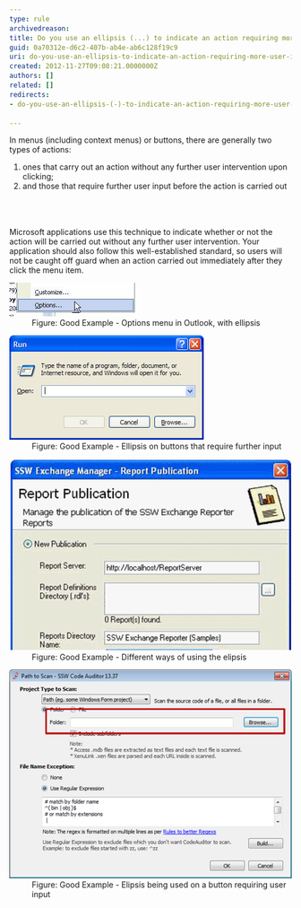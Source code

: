 ```yaml
---
type: rule
archivedreason: 
title: Do you use an ellipsis (...) to indicate an action requiring more user input?
guid: 0a70312e-d6c2-407b-ab4e-ab6c128f19c9
uri: do-you-use-an-ellipsis-to-indicate-an-action-requiring-more-user-input
created: 2012-11-27T09:08:21.0000000Z
authors: []
related: []
redirects:
- do-you-use-an-ellipsis-(-)-to-indicate-an-action-requiring-more-user-input

---
```



<div>In menus (including context menus) or buttons, there are generally two types of actions:</div>
<ol><li>ones that carry out an action without any further user intervention upon clicking;</li>
<li>and those that require further user input before the action is carried out</li></ol>
<br><excerpt class='endintro'></excerpt><br>
​<div>Microsoft applications use this technique to indicate whether or not the action will be carried out without any further user intervention. Your application should also follow this well-established standard, so users will not be caught off guard when an action carried out immediately after they click the menu item.</div>
<dl class="goodImage"><dt><img alt="Elipsis" src="../../assets/Elipsis.gif" /></dt>
<dd>Figure: Good Example - Options menu in Outlook, with ellipsis</dd></dl>
<dl class="goodImage"><dt><img alt="Shows that it needs further input" src="../../assets/RunDialog.gif" /></dt>
<dd>Figure: Good Example - Ellipsis on buttons that require further input</dd></dl>
<dl class="goodImage"><dt><img alt="Elipsis" src="../../assets/GoodElipsis3.png" /></dt>
<dd>Figure: Good Example - Different ways of using the elipsis</dd></dl>
<dl class="goodImage"><dt><img alt="Shows that it needs further input" src="../../assets/GoodElipsis4.png" /></dt>
<dd>Figure: Good Example - Elipsis being used on a button requiring user input</dd></dl>



